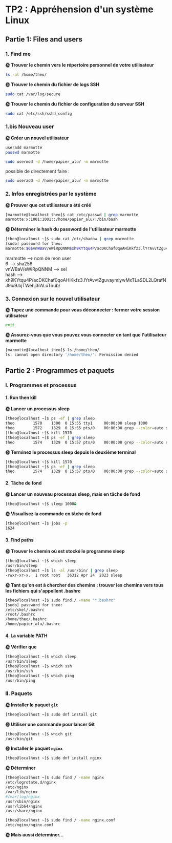 # TP2 : Appréhension d'un système Linux

## Partie 1: Files and users

### 1. Find me

**🌞  Trouver le chemin vers le répertoire personnel de votre utilisateur**

```bash
ls -al /home/theo/
``````

**🌞 Trouver le chemin du fichier de logs SSH**

```bash
sudo cat /var/log/secure
```

**🌞 Trouver le chemin du fichier de configuration du serveur SSH**

```bash
sudo cat /etc/ssh/sshd_config
```

### 1.bis Nouveau user

**🌞 Créer un nouvel utilisateur**

```bash
useradd marmotte
passwd marmotte

sudo usermod -d /home/papier_alu/ -m marmotte
```

possible de directement faire :

```bash
sudo useradd -d /home/papier_alu/ -m marmotte
```

### 2. Infos enregistrées par le système

**🌞 Prouver que cet utilisateur a été créé**

```bash
[marmotte@localhost theo]$ cat /etc/passwd | grep marmotte
marmotte:x:1001:1001::/home/papier_alu/:/bin/bash
```

**🌞 Déterminer le hash du password de l'utilisateur marmotte**

```bash
[theo@localhost ~]$ sudo cat /etc/shadow | grep marmotte
[sudo] password for theo: 
marmotte:$6$vnWBaV/eWiRpQNNM$xh9KYtqu4P/acDKChaf0qoAHiKkfz3.lYrAvvtZguvaymiywMxTLaSDL2LQrafNJ9iu9.bjTWehj3rALuTnub/:19744:0:99999:7:::
```


marmotte --> nom de mon user  
6 --> sha256  
vnWBaV/eWiRpQNNM --> sel  
hash --> xh9KYtqu4P/acDKChaf0qoAHiKkfz3.lYrAvvtZguvaymiywMxTLaSDL2LQrafNJ9iu9.bjTWehj3rALuTnub/  

### 3. Connexion sur le nouvel utilisateur

**🌞 Tapez une commande pour vous déconnecter : fermer votre session utilisateur**

```bash
exit
```

**🌞 Assurez-vous que vous pouvez vous connecter en tant que l'utilisateur marmotte**

```bash
[marmotte@localhost theo]$ ls /home/theo/
ls: cannot open directory '/home/theo/': Permission denied
```

## Partie 2 : Programmes et paquets

### I. Programmes et processus

#### 1. Run then kill

**🌞 Lancer un processus sleep**

```bash
[theo@localhost ~]$ ps -ef | grep sleep
theo        1570    1300  0 15:55 tty1     00:00:00 sleep 1000
theo        1572    1329  0 15:55 pts/0    00:00:00 grep --color=auto sleep
[theo@localhost ~]$ kill 1570
[theo@localhost ~]$ ps -ef | grep sleep
theo        1574    1329  0 15:57 pts/0    00:00:00 grep --color=auto sleep
```

**🌞 Terminez le processus sleep depuis le deuxième terminal**

```bash
[theo@localhost ~]$ kill 1570
[theo@localhost ~]$ ps -ef | grep sleep
theo        1574    1329  0 15:57 pts/0    00:00:00 grep --color=auto sleep
```


#### 2. Tâche de fond

**🌞 Lancer un nouveau processus sleep, mais en tâche de fond**

```bash
[theo@localhost ~]$ sleep 1000&
```

**🌞 Visualisez la commande en tâche de fond**

```bash
[theo@localhost ~]$ jobs -p
1624
```

#### 3. Find paths

**🌞 Trouver le chemin où est stocké le programme sleep**

```bash
[theo@localhost ~]$ which sleep
/usr/bin/sleep
[theo@localhost ~]$ ls -al /usr/bin/ | grep sleep
-rwxr-xr-x.  1 root root   36312 Apr 24  2023 sleep
```

**🌞 Tant qu'on est à chercher des chemins : trouver les chemins vers tous les fichiers qui s'appellent .bashrc**

```bash
[theo@localhost ~]$ sudo find / -name "*.bashrc"
[sudo] password for theo: 
/etc/skel/.bashrc
/root/.bashrc
/home/theo/.bashrc
/home/papier_alu/.bashrc
```

#### 4. La variable PATH

**🌞 Vérifier que**

```bash
[theo@localhost ~]$ which sleep
/usr/bin/sleep
[theo@localhost ~]$ which ssh
/usr/bin/ssh
[theo@localhost ~]$ which ping
/usr/bin/ping
```

### II. Paquets

**🌞 Installer le paquet `git`**

```bash 
[theo@localhost ~]$ sudo dnf install git
```

**🌞 Utiliser une commande pour lancer Git**

```bash
[theo@localhost ~]$ which git
/usr/bin/git
```

**🌞 Installer le paquet `nginx`**

```bash
[theo@localhost ~]$ sudo dnf install nginx
```

**🌞 Déterminer**

```bash
[theo@localhost ~]$ sudo find / -name nginx 
/etc/logrotate.d/nginx
/etc/nginx
/var/lib/nginx
#/var/log/nginx 
/usr/sbin/nginx
/usr/lib64/nginx
/usr/share/nginx
```

```bash
[theo@localhost ~]$ sudo find / -name nginx.conf
/etc/nginx/nginx.conf
```

**🌞 Mais aussi déterminer...**
